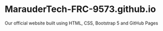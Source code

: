 # MarauderTech-FRC-9573.github.io
Our official website built using HTML, CSS, Bootstrap 5 and GitHub Pages 

